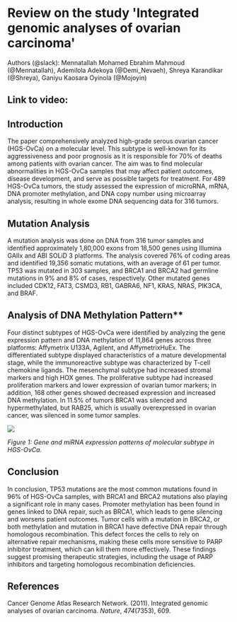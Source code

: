 <!--StartFragment-->

# Review on the study 'Integrated genomic analyses of ovarian carcinoma'

Authors (@slack): Mennatallah Mohamed Ebrahim Mahmoud (@Mennatallah), Ademilola Adekoya (@Demi\_Nevaeh), Shreya Karandikar (@Shreya), Ganiyu Kaosara Oyinola (@Mojoyin)

## Link to video: 
## Introduction

The paper comprehensively analyzed high-grade serous ovarian cancer (HGS-OvCa) on a molecular level. This subtype is well-known for its aggressiveness and poor prognosis as it is responsible for 70% of deaths among patients with ovarian cancer. The aim was to find molecular abnormalities in HGS-OvCa samples that may affect patient outcomes, disease development, and serve as possible targets for treatment. For 489 HGS-OvCa tumors, the study assessed the expression of microRNA, mRNA, DNA promoter methylation, and DNA copy number using microarray analysis, resulting in whole exome DNA sequencing data for 316 tumors.

## Mutation Analysis

A mutation analysis was done on DNA from 316 tumor samples and identified approximately 1,80,000 exons from 18,500 genes using Illumina GAIIx and ABI SOLiD 3 platforms. The analysis covered 76% of coding areas and identified 19,356 somatic mutations, with an average of 61 per tumor. TP53 was mutated in 303 samples, and BRCA1 and BRCA2 had germline mutations in 9% and 8% of cases, respectively. Other mutated genes included CDK12, FAT3, CSMD3, RB1, GABRA6, NF1, KRAS, NRAS, PIK3CA, and BRAF.

## Analysis of DNA Methylation Pattern**

Four distinct subtypes of HGS-OvCa were identified by analyzing the gene expression pattern and DNA methylation of 11,864 genes across three platforms: Affymetrix U133A, Agilent, and AffymetrixHuEx. The differentiated subtype displayed characteristics of a mature developmental stage, while the immunoreactive subtype was characterized by T-cell chemokine ligands. The mesenchymal subtype had increased stromal markers and high HOX genes. The proliferative subtype had increased proliferation markers and lower expression of ovarian tumor markers; in addition, 168 other genes showed decreased expression and increased DNA methylation. In 11.5% of tumors BRCA1 was silenced and hypermethylated, but RAB25, which is usually overexpressed in ovarian cancer, was silenced in some tumor samples. 

__![](https://lh7-rt.googleusercontent.com/docsz/AD_4nXfIFiU5-ohkTZZf7IiFPafAZ6CIdBpgTDT4v8jyJ7o11yQIlXB3Ku9txqHeFZJXUMuEQrFq5ISppQJPWMCcJN7nLVphUKhcXtYTOOVlTeCcKuOYClidoS_x3NJ6-FwAkr_FpJmGug-lzb3v18kLWG0FjLV_?key=UjcRE6EuS3S8bnttD1l3Qw)__

_Figure 1: Gene and miRNA expression patterns of molecular subtype in HGS-OvCa._ 

## Conclusion

In conclusion, TP53 mutations are the most common mutations found in 96% of HGS-OvCa samples, with BRCA1 and BRCA2 mutations also playing a significant role in many cases. Promoter methylation has been found in genes linked to DNA repair, such as BRCA1, which leads to gene silencing and worsens patient outcomes. Tumor cells with a mutation in BRCA2, or both methylation and mutation in BRCA1 have defective DNA repair through homologous recombination. This defect forces the cells to rely on alternative repair mechanisms, making these cells more sensitive to PARP inhibitor treatment, which can kill them more effectively. These findings suggest promising therapeutic strategies, including the usage of PARP inhibitors and targeting homologous recombination deficiencies.

## References

Cancer Genome Atlas Research Network. (2011). Integrated genomic analyses of ovarian carcinoma. _Nature_, _474_(7353), 609.



<!--EndFragment-->
